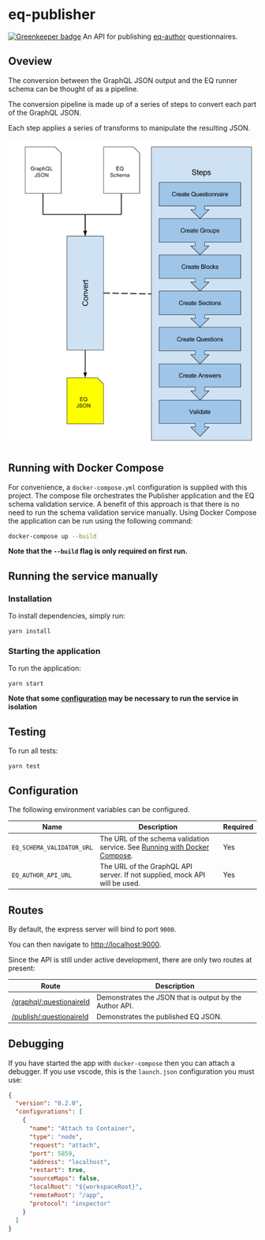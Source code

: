 # eq-publisher

[![Greenkeeper badge](https://badges.greenkeeper.io/ONSdigital/eq-publisher.svg)](https://greenkeeper.io/)
An API for publishing [eq-author](http://github.com/ONSDigital/eq-author) questionnaires.

## Oveview

The conversion between the GraphQL JSON output and the EQ runner schema can be thought of as a pipeline.

The conversion pipeline is made up of a series of steps to convert each part of the GraphQL JSON.

Each step applies a series of transforms to manipulate the resulting JSON.

![process.jpg](docs/images/process.png)


## Running with Docker Compose

For convenience, a `docker-compose.yml` configuration is supplied with this project.
The compose file orchestrates the Publisher application and the EQ schema validation service.
A benefit of this approach is that there is no need to run the schema validation service manually.
Using Docker Compose the application can be run using the following command:

```bash
docker-compose up --build
```

**Note that the `--build` flag is only required on first run.**


## Running the service manually

### Installation

To install dependencies, simply run:
```
yarn install
```

### Starting the application

To run the application:
```
yarn start
```

**Note that some [configuration](#configuration) may be necessary to run the service in isolation**

## Testing

To run all tests:
```
yarn test
```

## Configuration

The following environment variables can be configured.

| Name | Description | Required |
| --- | --- | --- |
| `EQ_SCHEMA_VALIDATOR_URL` | The URL of the schema validation service. See [Running with Docker Compose](#running-with-docker-compose). | Yes |
| `EQ_AUTHOR_API_URL` | The URL of the GraphQL API server. If not supplied, mock API will be used. | Yes |

## Routes

By default, the express server will bind to port `9000`. 

You can then navigate to [http://localhost:9000](http://localhost:9000).

Since the API is still under active development, there are only two routes at present:

| Route  | Description |
| ------------- | ------------- |
| [/graphql/:questionaireId](http://localhost:9000/graphql/1)  | Demonstrates the JSON that is output by the Author API.  |
| [/publish/:questionaireId](http://localhost:9000/publish/1)  | Demonstrates the published EQ JSON.  |


## Debugging

If you have started the app with `docker-compose` then you can attach a debugger. If you use vscode, this is the `launch.json` configuration you must use:

```json
{
  "version": "0.2.0",
  "configurations": [
    {
      "name": "Attach to Container",
      "type": "node",
      "request": "attach",
      "port": 5859,
      "address": "localhost",
      "restart": true,
      "sourceMaps": false,
      "localRoot": "${workspaceRoot}",
      "remoteRoot": "/app",
      "protocol": "inspector"
    }
  ]
}
```